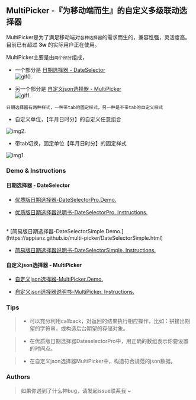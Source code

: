 ## MultiPicker -『为移动端而生』的自定义多级联动选择器
MultiPicker是为了满足移动端对`各种选择器`的需求而生的，兼容性强，灵活度高。目前已有超过 **3w** 的实际用户正在使用。
 
MultiPicker主要是由`两个部分`组成，
* 一个部分是 [日期选择器 - DateSelector](https://github.com/AppianZ/multi-picker/tree/master/DateSelectorPro) <br/>
![gif0.](https://github.com/AppianZ/multi-picker/blob/master/DateSelectorPro/DateSelector1.gif) 

* 另一个部分是 [自定义json选择器 - MultiPicker](https://github.com/AppianZ/multi-picker/tree/master/MultiPicker) <br/>
![gif1.](https://github.com/AppianZ/multi-picker/blob/master/MultiPicker/MultiPicker.gif) 

`日期选择器有两种样式，一种带tab的固定样式，另一种是不带tab的自定义样式`
* 自定义单位，【年月日时分】的自定义任意组合

 ![img2.](http://7xqsim.com1.z0.glb.clouddn.com/DateSelector5.jpeg) 


* 带tab切换，固定单位【年月日时分】的固定样式

 ![img1.](http://7xqsim.com1.z0.glb.clouddn.com/DateSelector4.jpeg) 



### **Demo & Instructions**
#### 日期选择器 - DateSelector
* [优质版日期选择器-DateSelectorPro.Demo.](https://appianz.github.io/multi-picker/DateSelectorPro.html)

* [优质版日期选择器说明书-DateSelectorPro. Instructions.](https://github.com/AppianZ/multi-picker/tree/master/DateSelectorPro)
<br/>
* [简易版日期选择器-DateSelectorSimple.Demo.](https://appianz.github.io/multi-picker/DateSelectorSimple.html) 

* [简易版日期选择器说明书-DateSelectorSimple. Instructions.](https://github.com/AppianZ/multi-picker/tree/master/DateSelectorSimple)

#### 自定义json选择器 - MultiPicker
* [自定义json选择器-MultiPicker.Demo.](https://appianz.github.io/multi-picker/MultiPicker.html)

* [自定义json选择器说明书-MultiPicker. Instructions.](https://github.com/AppianZ/multi-picker/tree/master/MultiPicker)

### **Tips**
> * 可以充分利用callback，对返回的结果执行相应操作，比如：拼接出期望的字符串，或构造后台期望的存储对象。

> * 在优质版日期选择器DateselectorPro中，用正确的数组表示你要设置的时间点。

> * 在自定义json选择器MultiPicker中，构造符合规范的json数据。

### **Authors**

>  如果你遇到了什么神bug，请发起issue联系我 ~

